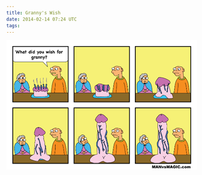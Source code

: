 ```yaml
---
title: Granny's Wish
date: 2014-02-14 07:24 UTC
tags:
---
```

<img src="/images/grannys-wish_manvsmagic.png" alt="Granny's Wish" />